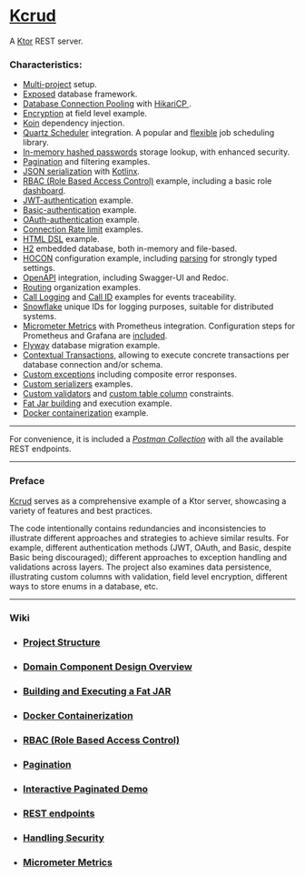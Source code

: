 # [Kcrud](https://github.com/perracodex/Kcrud)

A [Ktor](https://ktor.io/) REST server.

### Characteristics:

* [Multi-project](.wiki/01.project-structure.md) setup.
* [Exposed](https://github.com/JetBrains/Exposed) database framework.
* [Database Connection Pooling](kcrud-core/src/main/kotlin/kcrud/core/database/service/DatabasePooling.kt) with [HikariCP ](https://github.com/brettwooldridge/HikariCP).
* [Encryption](kcrud-core/src/main/kotlin/kcrud/core/database/schema/employment/EmploymentTable.kt) at field level example.
* [Koin](./kcrud-server/src/main/kotlin/kcrud/server/plugins/Koin.kt) dependency injection.
* [Quartz Scheduler](kcrud-scheduler) integration. A popular and [flexible](https://github.com/quartz-scheduler/quartz/blob/main/docs/introduction.adoc) job scheduling library.
* [In-memory hashed passwords](./kcrud-access/src/main/kotlin/kcrud/access/credential/CredentialService.kt) storage lookup, with enhanced security.
* [Pagination](https://github.com/perracodex/exposed-pagination) and filtering examples.
* [JSON serialization](https://ktor.io/docs/serialization.html) with [Kotlinx](https://github.com/Kotlin/kotlinx.serialization/blob/master/docs/serialization-guide.md).
* [RBAC (Role Based Access Control)](./kcrud-access/src/main/kotlin/kcrud/access/rbac) example, including a basic role [dashboard](./kcrud-access/src/main/kotlin/kcrud/access/rbac/view).
* [JWT-authentication](./kcrud-access/src/main/kotlin/kcrud/access/plugins/AuthJwt.kt) example.
* [Basic-authentication](./kcrud-access/src/main/kotlin/kcrud/access/plugins/AuthBasic.kt) example.
* [OAuth-authentication](./kcrud-access/src/main/kotlin/kcrud/access/plugins/AuthOAuth.kt) example.
* [Connection Rate limit](kcrud-core/src/main/kotlin/kcrud/core/plugins/RateLimits.kt) examples.
* [HTML DSL](https://ktor.io/docs/server-html-dsl.html) example.
* [H2](https://github.com/h2database/h2database) embedded database, both in-memory and file-based.
* [HOCON](kcrud-core/src/main/resources/config) configuration example, including [parsing](kcrud-core/src/main/kotlin/kcrud/core/settings) for strongly typed settings.
* [OpenAPI](./kcrud-core/src/main/kotlin/kcrud/core/plugins/ApiSchema.kt) integration, including Swagger-UI and Redoc.
* [Routing](./kcrud-server/src/main/kotlin/kcrud/server/plugins/Routes.kt) organization examples.
* [Call Logging](https://ktor.io/docs/server-call-logging.html) and [Call ID](https://ktor.io/docs/server-call-id.html) examples for events traceability.
* [Snowflake](kcrud-core/src/main/kotlin/kcrud/core/security/snowflake) unique IDs for logging purposes, suitable for distributed systems.
* [Micrometer Metrics](kcrud-core/src/main/kotlin/kcrud/core/plugins/MicrometerMetrics.kt) with Prometheus integration. Configuration steps for Prometheus and Grafana are [included](.wiki/10.micrometer-metrics.md).
* [Flyway](https://github.com/flyway/flyway) database migration example.
* [Contextual Transactions](kcrud-core/src/main/kotlin/kcrud/core/database/util/Transaction.kt), allowing to execute concrete transactions per database connection and/or schema.
* [Custom exceptions](kcrud-core/src/main/kotlin/kcrud/core/error) including composite error responses.
* [Custom serializers](kcrud-core/src/main/kotlin/kcrud/core/persistence/serializer) examples.
* [Custom validators](kcrud-core/src/main/kotlin/kcrud/core/error/validator) and [custom table column](kcrud-core/src/main/kotlin/kcrud/core/database/column) constraints.
* [Fat Jar building](.wiki/03.fat-jar) and execution example.
* [Docker containerization](.wiki/04.docker) example.

---

For convenience, it is included a *[Postman Collection](./.postman/kcrud.postman_collection.json)* with all the available REST endpoints.

---

### Preface

[Kcrud](https://github.com/perracodex/Kcrud) serves as a comprehensive example of a Ktor server, showcasing a variety of features and best practices.

The code intentionally contains redundancies and inconsistencies to illustrate different approaches and strategies to achieve
similar results. For example, different authentication methods (JWT, OAuth, and Basic, despite Basic being discouraged);
different approaches to exception handling and validations across layers. The project also examines data persistence,
illustrating custom columns with validation, field level encryption, different ways to store enums in a database, etc.

---

### Wiki

* ### [Project Structure](./.wiki/01.project-structure.md)

* ### [Domain Component Design Overview](./.wiki/02.domain-component-design.md)

* ### [Building and Executing a Fat JAR](./.wiki/03.fat-jar.md)

* ### [Docker Containerization](./.wiki/04.docker.md)

* ### [RBAC (Role Based Access Control)](./.wiki/05.rbac.md)

* ### [Pagination](./.wiki/06.pagination.md)

* ### [Interactive Paginated Demo](./.wiki/07.demo.md)

* ### [REST endpoints](./.wiki/08.rest.md)

* ### [Handling Security](./.wiki/09.security.md)

* ### [Micrometer Metrics](./.wiki/10.micrometer-metrics.md)
